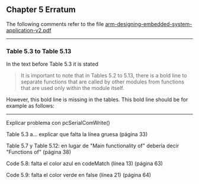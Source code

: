 ## Chapter 5 Erratum

The following comments refer to the file [arm-designing-embedded-system-application-v2.pdf](https://armkeil.blob.core.windows.net/developer/Files/pdf/ebook/arm-designing-embedded-system-application-v2.pdf)

---

### Table 5.3 to Table 5.13

In the text before Table 5.3 it is stated

> It is important to note that in Tables 5.2 to 5.13, there is a bold line to separate functions that are
called by other modules from functions that are used only within the module itself.

However, this bold line is missing in the tables. This bold line should be for example as follows:



---

Explicar problema con pcSerialComWrite()

Table 5.3 a... explicar que falta la línea gruesa (página 33)

Table 5.7 y Table 5.12: en lugar de "Main functionality of" debería decir "Functions of" (página 38)

Code 5.8: falta el color azul en codeMatch (línea 13) (página 63)

Code 5.9: falta el color verde en false (línea 21) (página 64)

